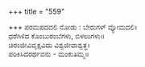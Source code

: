 +++
title = "559"

+++
ಪರಮಪದದಲಿ ನೋಡು : ಬೇರುಗಳ್ ವ್ಯೋಮದಲಿ।  
ಧರೆಗಿಳಿದ ಕೊಂಬುರಂಬೆಗಳು, ಬಿಳಲುಗಳು॥  
ಚಿರಂಜೀವಿವೃಕ್ಷವಿದು ವಿಶ್ವಜೀವಾಶ್ವತ್ಥ।  
ಪರಿಕಿಸಿದರರ್ಥವನು - ಮಂಕುತಿಮ್ಮ॥  
